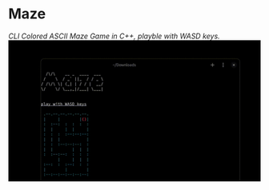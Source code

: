 
# Maze
<h> <i> CLI Colored ASCII Maze Game in C++, playble with WASD keys.</i></h>
![](print4.gif)
